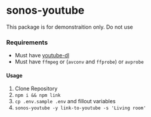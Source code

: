 sonos-youtube
===

This package is for demonstraition only. Do not use

### Requirements
- Must have [youtube-dl](https://rg3.github.io/youtube-dl/)
- Must have `ffmpeg` or (`avconv` and `ffprobe`) or `avprobe`

#### Usage

1. Clone Repository
2. `npm i && npm link`
3. `cp .env.sample .env` and fillout variables
4. `sonos-youtube -y link-to-youtube -s 'Living room'`

